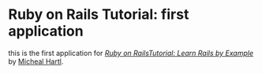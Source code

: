# Ruby on Rails Tutorial: first application

this is the first application for
[*Ruby on RailsTutorial: Learn Rails by Example*](http://railstutorial.org/)
by [Micheal Hartl](http://michealhartl.com/).
